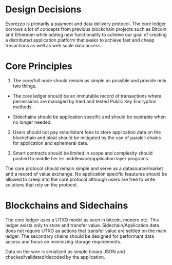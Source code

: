 # Design Decisions

Esprezzo is primarily a payment and data delivery protocol. The core ledger borrows a lot of
concepts from previous blockchain projects such as Bitcoin and Ethereum while adding new 
functionality to acheive our goal of creating a distributed application platform
that seeks to achieve fast and cheap trnsactions as well as web scale data access.


# Core Principles

1. The core/full node should remain as simple as possible and provide only two things. 

- The core ledger should be an immutable record of transactions where permissions are managed by tried and tested Public Key Encryption methods.

- Sidechains should be application specific and should be expirable when no longer needed. 


2. Users should not pay exhorbitant fees to store application data on the blockchain and bloat should be mitigated by the use of paralell chains for application and ephemeral data.

3. Smart contracts should be limited in scope and complexity should pushed to middle tier ie: middleware/application layer programs.

The core protocol should remain simple and serve as a datasource/market and a record of value exchange. No application specific feautures should be allowed to creep into the core protocol although users are free to write solutions that rely on the protocol.


# Blockchains and Sidechains
The core ledger uses a UTXO model as seen in bitcoin, monero etc. This ledger exists only to store and transfer value. Sidechain/Application data does not require UTXO as actions that transfer value are settled on the main ledger. The secondary chains should be designed for performant data access and focus on minimizing storage requirements.

Data on the wire is serialized as simple binary JSON and checked/validated/decoded by the application.

